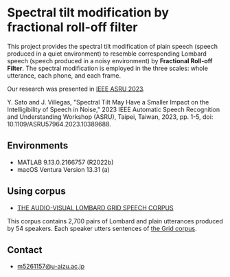 # Spectral tilt modification by fractional roll-off filter
This project provides the spectral tilt modification of plain speech (speech produced in a quiet environment) to resemble corresponding Lombard speech (speech produced in a noisy environment) by **Fractional Roll-off Filter**.
The spectral modification is employed in the three scales: whole utterance, each phone, and each frame.

Our research was presented in [IEEE ASRU 2023](http://www.asru2023.org/).

Y. Sato and J. Villegas, "Spectral Tilt May Have a Smaller Impact on the Intelligibility of Speech in Noise," 2023 IEEE Automatic Speech Recognition and Understanding Workshop (ASRU), Taipei, Taiwan, 2023, pp. 1-5, doi: 10.1109/ASRU57964.2023.10389688.

## Environments
- MATLAB 9.13.0.2166757 (R2022b)
- macOS Ventura Version 13.31 (a)

## Using corpus
- [THE AUDIO-VISUAL LOMBARD GRID SPEECH CORPUS](https://spandh.dcs.shef.ac.uk/avlombard/)

This corpus contains 2,700 pairs of Lombard and plain utterances produced by 54 speakers. Each speaker utters sentences of [the Grid corpus](https://laslab.org/wp-content/uploads/2021/09/an_audio-visual_corpus_for_speech_perception_and_automatic_speech_recognition.pdf).

## Contact
- m5261157@u-aizu.ac.jp
